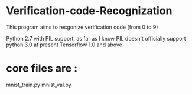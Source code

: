 # Verification-code-Recognization
This program aims to recgonize verification code (from 0 to 9)

Python 2.7 with PIL support, as far as I know PIL doesn't officially support python 3.0 at present
Tensorflow 1.0 and above

# core files are :
mnist_train.py
mnist_val.py
